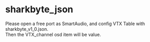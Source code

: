 # sharkbyte_json
Please open a free port as SmartAudio, and config VTX Table with sharkbyte_v1_0.json.  
Then the VTX_channel osd item will be value.
